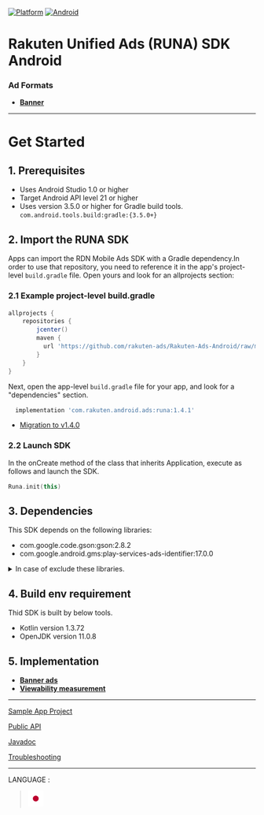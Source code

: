 <div id="top"></div>

[![Platform](http://img.shields.io/badge/platform-Android-brightgreen.svg?style=flat)](https://developer.android.com)
[![Android](http://img.shields.io/badge/support-API_Level_15+-blue.svg?style=flat)](https://developer.android.com)

# Rakuten Unified Ads (RUNA) SDK Android

### Ad Formats

* **[Banner](./doc/bannerads/README.md)**

---
# Get Started

<div id="prerequisites"></div>

## 1. Prerequisites

* Uses Android Studio 1.0 or higher
* Target Android API level 21 or higher
* Uses version 3.5.0 or higher for Gradle build tools.<br>`com.android.tools.build:gradle:{3.5.0+}`

<div id="import_sdk"></div>

## 2. Import the RUNA SDK

Apps can import the RDN Mobile Ads SDK with a Gradle dependency.In order to use that repository, you need to reference it in the app's project-level `build.gradle` file. Open yours and look for an allprojects section:

### 2.1 Example project-level build.gradle

```groovy
allprojects {
    repositories {
        jcenter()
        maven {
          url 'https://github.com/rakuten-ads/Rakuten-Ads-Android/raw/master/maven'
        }
    }
}
```

Next, open the app-level `build.gradle` file for your app, and look for a "dependencies" section.

```groovy
  implementation 'com.rakuten.android.ads:runa:1.4.1'
```

 * [Migration to v1.4.0](./doc/migration/README.md)

### 2.2 Launch SDK

In the onCreate method of the class that inherits Application, execute as follows and launch the SDK.

```kotlin
Runa.init(this)
```

## 3. Dependencies

This SDK depends on the following libraries:

* com.google.code.gson:gson:2.8.2
* com.google.android.gms:play-services-ads-identifier:17.0.0

<details>
<summary>In case of exclude these libraries.</summary>

If you are already using these libraries, you can exclude them in the following ways to avoid conflicts:

```
implementation("com.rakuten.android.ads:runa:X.X.X") {
    exclude group: "com.google.android.gms", module: "play-services-ads-identifier"
    exclude group: "com.google.code.gson", module: "gson"
}
```

> X.X.X : Using version.
>
> ※ Exclude it with [`exclude`](https://docs.gradle.org/current/javadoc/org/gradle/api/artifacts/ModuleDependency.html#exclude-java.util.Map-) if it is already used and duplicated.

</details>

## 4. Build env requirement

Thid SDK is built by below tools.

* Kotlin version 1.3.72
* OpenJDK version 11.0.8


## 5. Implementation

* **[Banner ads](./doc/bannerads/README.md)**
* **[Viewability measurement](./doc/viewability/README.md)**

---

[Sample App Project](https://github.com/rakuten-ads/Rakuten-Ads-Android-Sample)

[Public API](./doc/api/README.md)

[Javadoc](https://rakuten-ads.github.io/products/runa/android/javadoc/index.html)

[Troubleshooting](./doc/troubleshoot/README.md)

---
LANGUAGE :
> [![jp](./doc/lang/ja.png)](./doc/ja)
